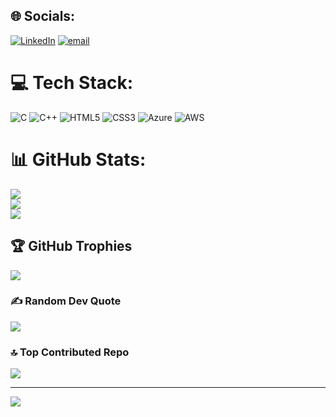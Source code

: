 
## 🌐 Socials:
[![LinkedIn](https://img.shields.io/badge/LinkedIn-%230077B5.svg?logo=linkedin&logoColor=white)](https://linkedin.com/in/https://www.linkedin.com/in/ayush-pratap-singh-946a35254/) [![email](https://img.shields.io/badge/Email-D14836?logo=gmail&logoColor=white)](mailto:officialayush192005@gmail.com) 

# 💻 Tech Stack:
![C](https://img.shields.io/badge/c-%2300599C.svg?style=for-the-badge&logo=c&logoColor=white) ![C++](https://img.shields.io/badge/c++-%2300599C.svg?style=for-the-badge&logo=c%2B%2B&logoColor=white) ![HTML5](https://img.shields.io/badge/html5-%23E34F26.svg?style=for-the-badge&logo=html5&logoColor=white) ![CSS3](https://img.shields.io/badge/css3-%231572B6.svg?style=for-the-badge&logo=css3&logoColor=white) ![Azure](https://img.shields.io/badge/azure-%230072C6.svg?style=for-the-badge&logo=microsoftazure&logoColor=white) ![AWS](https://img.shields.io/badge/AWS-%23FF9900.svg?style=for-the-badge&logo=amazon-aws&logoColor=white)
# 📊 GitHub Stats:
![](https://github-readme-stats.vercel.app/api?username=AyushG999&theme=dark&hide_border=false&include_all_commits=true&count_private=true)<br/>
![](https://nirzak-streak-stats.vercel.app/?user=AyushG999&theme=dark&hide_border=false)<br/>
![](https://github-readme-stats.vercel.app/api/top-langs/?username=AyushG999&theme=dark&hide_border=false&include_all_commits=true&count_private=true&layout=compact)

## 🏆 GitHub Trophies
![](https://github-profile-trophy.vercel.app/?username=AyushG999&theme=synthwave&no-frame=false&no-bg=false&margin-w=4)

### ✍️ Random Dev Quote
![](https://quotes-github-readme.vercel.app/api?type=horizontal&theme=merko)

### 🔝 Top Contributed Repo
![](https://github-contributor-stats.vercel.app/api?username=AyushG999&limit=5&theme=dark&combine_all_yearly_contributions=true)

---
[![](https://visitcount.itsvg.in/api?id=AyushG999&icon=0&color=0)](https://visitcount.itsvg.in)

<!-- Proudly created with GPRM ( https://gprm.itsvg.in ) -->
